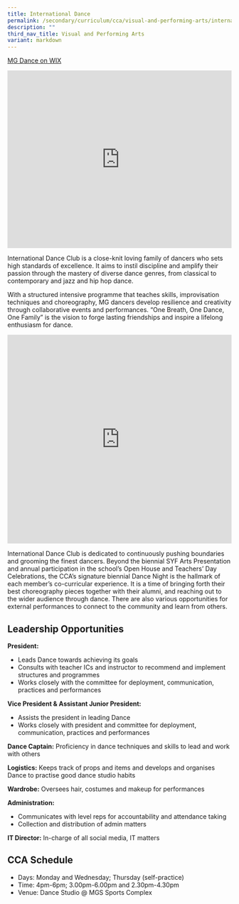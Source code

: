 ```yaml
---
title: International Dance
permalink: /secondary/curriculum/cca/visual-and-performing-arts/international-dance/
description: ""
third_nav_title: Visual and Performing Arts
variant: markdown
---
```

[MG Dance on WIX](https://mgdancee.wixsite.com/mgdancee)

<div style="width:100%; height:400px">
  <iframe class="ive_eobj_center" allowfullscreen="" frameborder="0" src="https://www.youtube.com/embed/cLIczQXvusA" height="100%" width="100%">
  </iframe>
</div>

International Dance Club is a close-knit loving family of dancers who sets high standards of excellence. It aims to instil discipline and amplify their passion through the mastery of diverse dance genres, from classical to contemporary and jazz and hip hop dance.

With a structured intensive programme that teaches skills, improvisation techniques and choreography, MG dancers develop resilience and creativity through collaborative events and performances. “One Breath, One Dance, One Family” is the vision to forge lasting friendships and inspire a lifelong enthusiasm for dance.

<div style="width:100%; height:470px">
	<iframe src="https://docs.google.com/presentation/d/e/2PACX-1vTmbdQL9itGMrduK6_NIYIryQzOmbwnJtv6feMwVrcPG_tHqhPEju43CgAsFeBfwJQ7mx0bzY8NG6Cl/embed?start=false&amp;loop=false&amp;delayms=3000" frameborder="0" width="100%" height="100%" allowfullscreen="true"></iframe>
</div>

International Dance Club is dedicated to continuously pushing boundaries and grooming the finest dancers. Beyond the biennial SYF Arts Presentation and annual participation in the school’s Open House and Teachers’ Day Celebrations, the CCA’s signature biennial Dance Night is the hallmark of each member’s co-curricular experience. It is a time of bringing forth their best choreography pieces together with their alumni, and reaching out to the wider audience through dance. There are also various opportunities for external performances to connect to the community and learn from others.


## Leadership Opportunities

**President:**
- Leads Dance towards achieving its goals
- Consults with teacher ICs and instructor to recommend and implement structures and programmes
- Works closely with the committee for deployment, communication, practices and performances

**Vice President &amp; Assistant Junior President:**
- Assists the president in leading Dance
- Works closely with president and committee for deployment, communication, practices and performances

**Dance Captain:** Proficiency in dance techniques and skills to lead and work with others

**Logistics:** Keeps track of props and items and develops and organises Dance to practise good dance studio habits

**Wardrobe:** Oversees hair, costumes and makeup for performances

**Administration:**
- Communicates with level reps for accountability and attendance taking
- Collection and distribution of admin matters

**IT Director:** In-charge of all social media, IT matters


## CCA Schedule
* Days: Monday and Wednesday; Thursday (self-practice)
* Time: 4pm-6pm; 3.00pm-6.00pm and 2.30pm-4.30pm
* Venue: Dance Studio @ MGS Sports Complex